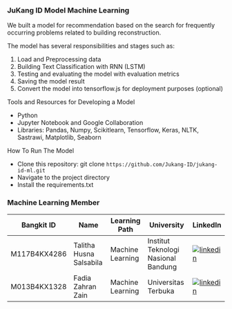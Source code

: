 ### JuKang ID Model Machine Learning

We built a model for recommendation based on the search for frequently occurring problems related to building reconstruction. 

The model has several responsibilities and stages such as:
1. Load and Preprocessing data
2. Building Text Classification with RNN (LSTM)
3. Testing and evaluating the model with evaluation metrics
4. Saving the model result
5. Convert the model into tensorflow.js for deployment purposes (optional)

Tools and Resources for Developing a Model

- Python
- Jupyter Notebook and Google Collaboration
- Libraries: Pandas, Numpy, Scikitlearn, Tensorflow, Keras, NLTK, Sastrawi, Matplotlib, Seaborn

How To Run The Model
- Clone this repository: git clone `https://github.com/Jukang-ID/jukang-id-ml.git`
- Navigate to the project directory
- Install the requirements.txt

### Machine Learning Member

| **Bangkit ID**    | **Name**                   | **Learning Path**   | **University**                     | **LinkedIn**                                                                                                                                                 |
|--------------------|----------------------------|---------------------|-------------------------------------|-------------------------------------------------------------------------------------------------------------------------------------------------------------|
| M117B4KX4286       | Talitha Husna Salsabila   | Machine Learning    | Institut Teknologi Nasional Bandung | [![linkedin](https://img.shields.io/badge/linkedin-0A66C2?style=for-the-badge&logo=linkedin&logoColor=white)](https://www.linkedin.com/in/talithahusnaa)         |
| M013B4KX1328       | Fadia Zahran Zain         | Machine Learning    | Universitas Terbuka                 | [![linkedin](https://img.shields.io/badge/linkedin-0A66C2?style=for-the-badge&logo=linkedin&logoColor=white)](https://www.linkedin.com/in/fadiazahranzain/)      |

